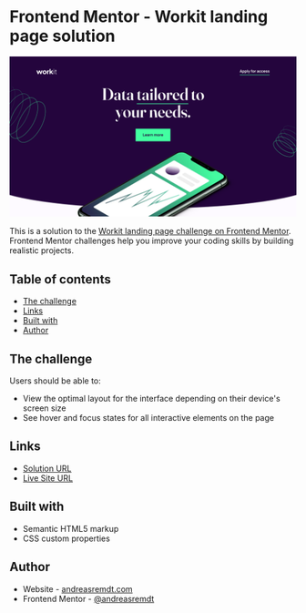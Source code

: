 # Frontend Mentor - Workit landing page solution

![](./screenshot.png)

This is a solution to the [Workit landing page challenge on Frontend Mentor](https://www.frontendmentor.io/challenges/workit-landing-page-2fYnyle5lu). Frontend Mentor challenges help you improve your coding skills by building realistic projects.

## Table of contents

- [The challenge](#the-challenge)
- [Links](#links)
- [Built with](#built-with)
- [Author](#author)

## The challenge

Users should be able to:

- View the optimal layout for the interface depending on their device's screen size
- See hover and focus states for all interactive elements on the page

## Links

- [Solution URL](https://github.com/andreasremdt/fm-challenges/tree/main/workit-landing-page/)
- [Live Site URL](https://fm-challenges-ar.netlify.app/workit-landing-page/)

## Built with

- Semantic HTML5 markup
- CSS custom properties

## Author

- Website - [andreasremdt.com](https://andreasremdt.com)
- Frontend Mentor - [@andreasremdt](https://www.frontendmentor.io/profile/andreasremdt)
